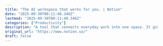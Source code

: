 ```yaml
---
title: "The AI workspace that works for you. | Notion"
date: "2025-09-30T00:11:40.346Z"
lastmod: "2025-09-30T00:11:40.346Z"
categories: ["Productivity"]
description: "A tool that connects everyday work into one space. It gives you and your teams AI tools—search, writing, note-taking—inside an all-in-one, flexible workspace."
original_url: "https://www.notion.so/"
draft: false
---
```

